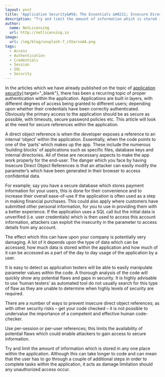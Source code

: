 ```yaml
---
layout: post
title: "Application Security&#58; The Essentials &#8211; Insecure Direct Object References"
description: "Try and limit the amount of information which is stored in any one place within the application"
author:
  name: NetLicensing
  url: http://netlicensing.io
image:
  url: /img/blog/unsplash-7_cSSarxoAA.png
tags:
  - Access
  - Authentication
  - Credentials
  - Session
  - SQL
  - Security
---
```


In the articles which we have already published on the topic of [application security](https://www.google.com/search?q=site%3Anetlicensing.io%20Application%20Security%20Essentials "Application Security Essentials"){:target="_blank"}, there has been a recurring topic of proper authentication within the application. Applications are built in layers, with different degrees of access being granted to different users; depending upon whether their credentials have been correctly authenticated. Obviously the primary access to the application should be as secure as possible, with timeouts, secure password policies etc. This article will look at the need for secure references _within_ the application.

A direct object reference is when the developer exposes a reference to an internal ‘object’ within the application. Essentially, when the code points to one of the ‘parts’ which makes up the app. These include the numerous ‘building blocks’ of applications such as specific files, database keys and internal directories. All of these are necessary aspects to make the app work properly for the end-user. The danger which you face by having Insecure Direct Object References is that an attacker can easily modify the parameter’s which have been generated in their browser to access confidential data.

For example; say you have a secure database which stores payment information for your users, this is done for their convenience and to increase their overall ease-of-use if the application is often used as a step in making financial purchases. This could also apply where customers have submitted other personal information, for you to use in providing them with a better experience. If the application uses a SQL call but the initial data is unverified (i.e. user credentials) which is then used to access this account information, attackers can exploit the insecurity in the parameter to access details from any account.

The effect which this can have upon your company is potentially very damaging. A lot of it depends upon the type of data which can be accessed, how much data is stored within the application and how much of it can be accessed as a part of the day to day usage of the application by a user.

It is easy to detect as application testers will be able to easily manipulate parameter values within the code. A thorough analysis of the code will quickly show any potential flaws and gaps in security. It is highly advisable to use ‘human testers’ as automated tool do not usually search for this type of flaw as they are unable to determine when highly levels of security are required.

There are a number of ways to prevent insecure direct object references; as with other security risks – get your code checked – it is not possible to undervalue the importance of a competent and effective human code-checker.

Use per-session or per-user references; this limits the availability of potential flaws which could enable attackers to gain access to secure information.

Try and limit the amount of information which is stored in any one place within the application. Although this can take longer to code and can mean that the user has to go through a couple of additional steps in order to complete tasks within the application, it acts as damage limitation should any unauthorized access occur.
